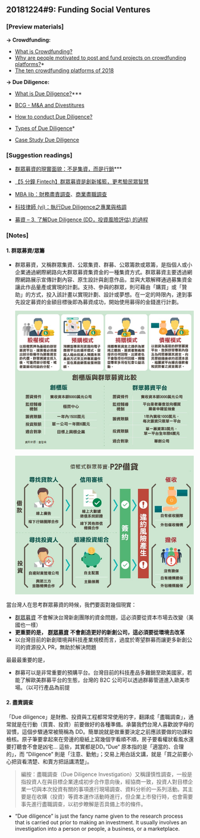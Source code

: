 
## 20181224#9: Funding Social Ventures

### [Preview materials]

**→ Crowdfunding:**

- [What is Crowdfunding?](https://youtu.be/8b5-iEnW70k)
- [Why are people motivated to post and fund projects on crowdfunding platforms?](https://www.researchgate.net/publication/261359489_Crowdfunding_Why_People_are_Motivated_to_Post_and_Fund_Projects_on_Crowdfunding_Platforms)*
- [The ten crowdfunding platforms of 2018](https://www.inc.com/larry-kim/op-10-crowdfunding-platforms-of-2018.html)

**→ Due Diligence:**

- [What is Due Diligence?](https://youtu.be/QJsjtvSMK9Y)***

- [BCG - M&A and Divestitures](https://www.bcg.com/capabilities/mergers-acquisitions-divestitures/due-diligence.aspx)

- [How to conduct Due Diligence?](https://blog.growthfunders.com/how-to-conduct-due-diligence-when-investing-in-start-ups)

- [Types of Due Diligence](https://corporatefinanceinstitute.com/resources/knowledge/deals/types-of-due-diligence/)*

- [Case Study Due Diligence](https://www.businesstimes.com.sg/companies-markets/roxy-pacific-not-proceeding-with-commercial-building-buy-after-due-diligence)




### [Suggestion readings]

- [群眾募資的現實面貌：不是集資，而是行銷](https://www.inside.com.tw/article/5897-the-reality-of-crowdfunding-is-not-raising-funds-but-marketing)***

- [【5 分鐘 Fintech】群眾募資是創新搖籃，更考驗民眾智慧](http://finance.technews.tw/2017/04/04/people-raise-money-is-an-innovative-entrepreneurial-angel-or-demon/)
- [MBA lib：財務盡責調查](https://wiki.mbalib.com/zh-tw/财务尽职调查)、[商業盡職調查](https://wiki.mbalib.com/zh-tw/商业尽职调查)
- [科技律師 (vi)：執行Due Diligence之專業與格調](https://www.ecounsel.net/zh/2018/03/17/科技律師-vi：執行due-diligence之專業與格調/)
- [募資 – 3, 了解Due Diligence (DD，投資風險評估) 的過程](https://startup20.org/2012/09/22/募資-3-了解due-diligence-dd，投資風險評估-的過程/)




### [Notes]

#### 1. 群眾募資/眾籌

- 群眾募資，又稱群眾集資、公眾集資、群募、公眾籌款或眾籌，是指個人或小企業通過網際網路向大群眾募資集資金的一種集資方式。群眾募資主要透過網際網路展示宣傳計劃內容、原生設計與創意作品，並與大眾解釋通過募集資金讓此作品量產或實現的計劃。支持、參與的群眾，則可藉由「購買」或「贊助」的方式，投入該計畫以實現計劃、設計或夢想。在一定的時限內，達到事先設定募資的金額目標後即為募資成功，開始使用募得的金錢進行計劃。

  ![crowsfunding](assets/crowsfunding.jpg)

  ![crowsfunding-2](assets/crowsfunding-2.jpg)

當台灣人在思考群眾募資的時候，我們要面對幾個現實：

- [群眾募資](https://www.inside.com.tw/2016/06/30/what-is-crowdfunding) 不會解決台灣新創團隊的資金問題，這必須要從資本市場去改變（美國也一樣）
- **更重要的是，** [**群眾募資**](https://www.inside.com.tw/2016/06/30/what-is-crowdfunding) **不會創造更好的新創公司，這必須要從環境去改革**
- 以台灣目前的新創環境與科技產業規模而言，過度於寄望群募而讓更多新創公司的資源投入 PR，無助於解決問題

最最最重要的是，

- 群募可以是非常重要的預購平台。台灣目前的科技產品多難銷至歐美國家，若能了解歐美群募平台的生態，台灣的 B2C 公司可以透過群募管道進入歐美市場。（以可行產品為前提



#### 2. 盡責調查

「Due diligence」是財務、投資與工程都常常使用的字，翻譯成「盡職調查」，通常就是在行動（買賣、投資）前要做好的各種準備。承襲我們台灣人喜歡說字母的習慣，這個步驟通常被簡稱為 DD。簡單說就是做重要決定之前應該要做的功課和檢核。原子筆要拿起來在旁邊的廢紙上寫幾個字看順不順，房子要看權狀看風水還要打聽會不會是凶宅… 這些，其實都是DD。”Due“ 原本指的是「適當的、合理的」，而 ”Diligence” 則是「注意、勤勉」；交易上用白話文講，就是「買之前要小心把貨看清楚、和賣方把話講清楚」。

> 編按：盡職調查（Due Diligence Investigation）又稱謹慎性調查，一般是指投資人在與目標企業達成初步合作意向後，經協商一致，投資人對目標企業一切與本次投資有關的事項進行現場調查、資料分析的一系列活動。其主要是在收購（投資）等資本運作活動時進行，但企業上市發行時，也會需要事先進行盡職調查，以初步瞭解是否具備上市的條件。

- “Due diligence” is just the fancy name given to the research process that is carried out prior to making an investment. It usually involves an investigation into a person or people, a business, or a marketplace.
